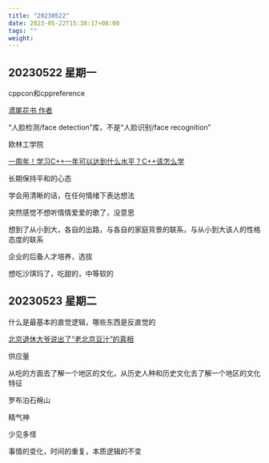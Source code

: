 ```yaml
---
title: "20230522"
date: 2023-05-22T15:38:17+08:00
tags: ""
weight: 
---
```


## 20230522 星期一

cppcon和cppreference

[鸢尾花书 作者](https://www.zhihu.com/people/jamestong-xue/answers)

“人脸检测/face detection”库，不是“人脸识别/face recognition”

欧林工学院

[一周年！学习C++一年可以达到什么水平？C++该怎么学](https://www.bilibili.com/video/BV13M411t7QE)

长期保持平和的心态

学会用清晰的话，在任何情绪下表达想法

突然感觉不想听情情爱爱的歌了，没意思

想到了从小到大，各自的出路，与各自的家庭背景的联系，与从小到大该人的性格态度的联系

企业的后备人才培养，选拔

想吃沙琪玛了，吃甜的，中等软的

## 20230523 星期二

什么是最基本的直觉逻辑，哪些东西是反直觉的

[北京退休大爷说出了“老北京豆汁”的真相](https://www.bilibili.com/video/BV1vo4y1F7b5)

供应量

从吃的方面去了解一个地区的文化，从历史人种和历史文化去了解一个地区的文化特征

罗布泊石棉山

精气神

少见多怪

事情的变化，时间的重复，本质逻辑的不变